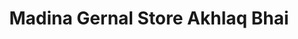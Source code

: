 ---
title: "Madina Gernal Store Akhlaq Bhai"
url: /karachi/madina-gernal-store-akhlaq-bhai/
shop: supermarket
---